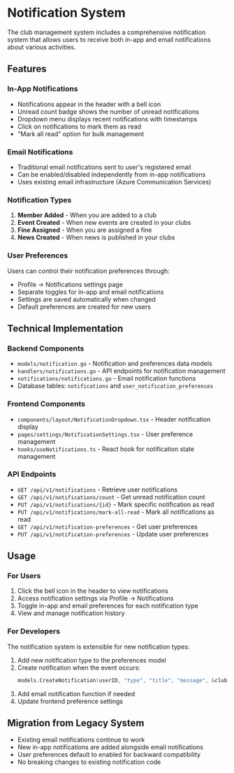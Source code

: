 # Notification System

The club management system includes a comprehensive notification system that allows users to receive both in-app and email notifications about various activities.

## Features

### In-App Notifications
- Notifications appear in the header with a bell icon
- Unread count badge shows the number of unread notifications
- Dropdown menu displays recent notifications with timestamps
- Click on notifications to mark them as read
- "Mark all read" option for bulk management

### Email Notifications
- Traditional email notifications sent to user's registered email
- Can be enabled/disabled independently from in-app notifications
- Uses existing email infrastructure (Azure Communication Services)

### Notification Types
1. **Member Added** - When you are added to a club
2. **Event Created** - When new events are created in your clubs
3. **Fine Assigned** - When you are assigned a fine
4. **News Created** - When news is published in your clubs

### User Preferences
Users can control their notification preferences through:
- Profile → Notifications settings page
- Separate toggles for in-app and email notifications
- Settings are saved automatically when changed
- Default preferences are created for new users

## Technical Implementation

### Backend Components
- `models/notification.go` - Notification and preferences data models
- `handlers/notifications.go` - API endpoints for notification management
- `notifications/notifications.go` - Email notification functions
- Database tables: `notifications` and `user_notification_preferences`

### Frontend Components
- `components/layout/NotificationDropdown.tsx` - Header notification display
- `pages/settings/NotificationSettings.tsx` - User preference management
- `hooks/useNotifications.ts` - React hook for notification state management

### API Endpoints
- `GET /api/v1/notifications` - Retrieve user notifications
- `GET /api/v1/notifications/count` - Get unread notification count
- `PUT /api/v1/notifications/{id}` - Mark specific notification as read
- `PUT /api/v1/notifications/mark-all-read` - Mark all notifications as read
- `GET /api/v1/notification-preferences` - Get user preferences
- `PUT /api/v1/notification-preferences` - Update user preferences

## Usage

### For Users
1. Click the bell icon in the header to view notifications
2. Access notification settings via Profile → Notifications
3. Toggle in-app and email preferences for each notification type
4. View and manage notification history

### For Developers
The notification system is extensible for new notification types:

1. Add new notification type to the preferences model
2. Create notification when the event occurs:
   ```go
   models.CreateNotification(userID, "type", "title", "message", &clubID, nil, nil)
   ```
3. Add email notification function if needed
4. Update frontend preference settings

## Migration from Legacy System
- Existing email notifications continue to work
- New in-app notifications are added alongside email notifications
- User preferences default to enabled for backward compatibility
- No breaking changes to existing notification code